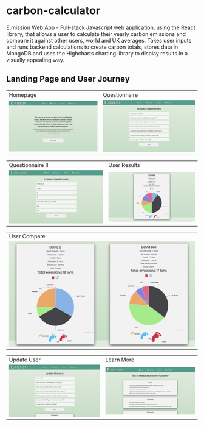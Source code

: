 # carbon-calculator
E.mission Web App - Full-stack Javascript web application, using the React library, that allows a user to calculate their yearly carbon emissions and compare it against other users, world and UK averages. Takes user inputs and runs backend calculations to create carbon totals, stores data in MongoDB and uses the Highcharts charting library to display results in a visually appealing way. 

## Landing Page and User Journey

<table>
  <tr>
    <td>Homepage</td>
     <td>Questionnaire</td>
  </tr>
  <tr>
    <td><img src="images/homepage.jpg" width="375px" ></td>
    <td><img src="images/questionnaire.jpg" width="375px" ></td>
    </tr>
 </table>
 <table>
  <tr>
    <td>Questionnaire II</td>
     <td>User Results</td>
  </tr>
  <tr>
    <td><img src="images/questionnaire2.jpg" width="375px" ></td>
    <td><img src="images/usercard.jpg" width="375px" ></td>
    </tr>
 </table>
 <table>
  <tr>
    <td>User Compare</td>
  </tr>
  <tr>
    <td><img src="images/usercompare.jpg" width="750px" ></td>
   </tr>
 </table>
 <table>
  <tr>
    <td>Update User</td>
     <td>Learn More</td>
  </tr>
  <tr>
    <td><img src="images/updateuser.jpg" width="375px" ></td>
    <td><img src="images/learnmore.jpg" width="375px" ></td>
    </tr>
 </table>
 

